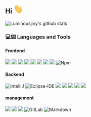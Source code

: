 ## Hi  <img src="https://raw.githubusercontent.com/parth-27/parth-27/master/Hi.gif" width="30px">
<!--
**Luminousjiny/Luminousjiny** is a ✨ _special_ ✨ repository because its `README.md` (this file) appears on your GitHub profile.

Here are some ideas to get you started:

- 🔭 I’m currently working on ...
- 🌱 I’m currently learning ...
- 👯 I’m looking to collaborate on ...
- 🤔 I’m looking for help with ...
- 💬 Ask me about ...
- 📫 How to reach me: ...
- 😄 Pronouns: ...
- ⚡ Fun fact: ...
-->

![Luminousjiny's github stats](https://github-readme-stats.vercel.app/api?username=Luminousjiny&show_icons=true)



### 💻:keyboard: Languages and Tools 

#### Frontend     
<img src = "https://img.shields.io/badge/-HTML5-E34F26?style=flat&logo=html5&logoColor=white">   <img src = "https://img.shields.io/badge/-CSS3-1572B6?style=flat&logo=css3&logoColor=white">   <img src="https://img.shields.io/badge/-Bootstrap-563D7C?style=flat&logo=bootstrap&logoColor=white">   <img src="https://img.shields.io/badge/-JavaScript-eed718?style=flat&logo=javascript&logoColor=ffffff">   <img src="http://img.shields.io/badge/-VS%20Code-007ACC?style=flat&logo=visual%20studio%20code&logoColor=white">     <img src="http://img.shields.io/badge/-Vue.js-008080?style=flat&logo=Vue.js&logoColor=white">     <img src="https://img.shields.io/badge/-Vuetify-0A6ECD?style=flat&logo=Vuetify&logoColor=white">     <img src="https://img.shields.io/badge/-Node.js-3C873A?style=flat&logo=Node.js&logoColor=white">   ![Npm](https://img.shields.io/badge/-npm-CB3837?style=flat-square&logo=npm)

#### Backend     
![IntellIJ](https://img.shields.io/badge/-IntellIJ%20IDEA-800080?style=flat&logo=intellij%20idea)   ![Eclipse-IDE](http://img.shields.io/badge/-Eclipse-2C2255?style=flat-square&logo=eclipse&logoColor=ffffff)   <img src="http://img.shields.io/badge/-Java-F89820?style=flat&logo=java&logoColor=white">    <img src="http://img.shields.io/badge/-Spring-288C28?style=flat&logo=Spring&logoColor=white">    <img src="http://img.shields.io/badge/-STS-389561?style=flat&logo=SpringTool&logoColor=white">    <img src="http://img.shields.io/badge/-Docker-1E90FF?style=flat&logo=Docker&logoColor=white">    <img src="https://img.shields.io/badge/-MySQL-739BE1?style=flat&logo=mysql&logoColor=FFFFFF">    

#### management     
<img src="http://img.shields.io/badge/-jira-0078FF?style=flat&logo=jira&logoColor=FFFFFF">     <img src="http://img.shields.io/badge/-Git-F1502F?style=flat&logo=git&logoColor=FFFFFF">    <img src="http://img.shields.io/badge/-Github-000000?style=flat&logo=github&logoColor=FFFFFF">    ![GitLab](https://img.shields.io/badge/-GitLab-FCA121?style=flat-square&logo=gitlab)  ![Markdown](https://img.shields.io/badge/-Markdown-000000?style=flat-square&logo=markdown)
